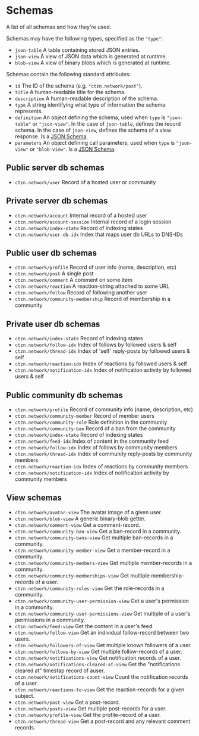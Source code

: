 # Schemas

A list of all schemas and how they're used.

Schemas may have the following types, specified as the `"type"`:

- `json-table` A table containing stored JSON entries.
- `json-view` A view of JSON data which is generated at runtime.
- `blob-view` A view of binary blobs which is generated at runtime.

Schemas contain the following standard attributes:

- `id` The ID of the schema (e.g. `"ctzn.network/post"`).
- `title` A human-readable title for the schema.
- `description` A human-readable description of the schema.
- `type` A string identifying what type of information the schema represents.
- `definition` An object defining the schema, used when `type` is `"json-table"` or `"json-view"`. In the case of `json-table`, defines the record schema. In the case of `json-view`, defines the schema of a view response. Is a [JSON Schema](https://json-schema.org/).
- `parameters` An object defining call parameters, used when `type` is `"json-view"` or `"blob-view"`. Is a [JSON Schema](https://json-schema.org/).

## Public server db schemas

- `ctzn.network/user` Record of a hosted user or community

## Private server db schemas

- `ctzn.network/account` Internal record of a hosted user
- `ctzn.network/account-session` Internal record of a login session
- `ctzn.network/index-state` Record of indexing states
- `ctzn.network/user-db-idx` Index that maps user db URLs to DNS-IDs

## Public user db schemas

- `ctzn.network/profile` Record of user info (name, description, etc)
- `ctzn.network/post` A single post
- `ctzn.network/comment` A comment on some item
- `ctzn.network/reaction` A reaction-string attached to some URL
- `ctzn.network/follow` Record of following another user
- `ctzn.network/community-membership` Record of membership in a community

## Private user db schemas

- `ctzn.network/index-state` Record of indexing states
- `ctzn.network/follow-idx` Index of follows by followed users & self
- `ctzn.network/thread-idx` Index of 'self' reply-posts by followed users & self
- `ctzn.network/reaction-idx` Index of reactions by followed users & self
- `ctzn.network/notification-idx` Index of notification activity by followed users & self

## Public community db schemas

- `ctzn.network/profile` Record of community info (name, description, etc)
- `ctzn.network/community-member` Record of member users
- `ctzn.network/community-role` Role definition in the community
- `ctzn.network/community-ban` Record of a ban from the community
- `ctzn.network/index-state` Record of indexing states
- `ctzn.network/feed-idx` Index of content in the community feed
- `ctzn.network/follow-idx` Index of follows by community members
- `ctzn.network/thread-idx` Index of community reply-posts by community members
- `ctzn.network/reaction-idx` Index of reactions by community members
- `ctzn.network/notification-idx` Index of notification activity by community members

## View schemas

- `ctzn.network/avatar-view` The avatar image of a given user.
- `ctzn.network/blob-view` A generic binary-blob getter.
- `ctzn.network/comment-view` Get a comment-record.
- `ctzn.network/community-ban-view` Get a ban-record in a community.
- `ctzn.network/community-bans-view` Get multiple ban-records in a community.
- `ctzn.network/community-member-view` Get a member-record in a community.
- `ctzn.network/community-members-view` Get multiple member-records in a community.
- `ctzn.network/community-memberships-view` Get multiple membership-records of a user.
- `ctzn.network/community-roles-view` Get the role-records in a community.
- `ctzn.network/community-user-permission-view` Get a user's permission in a community.
- `ctzn.network/community-user-permissions-view` Get multiple of a user's permissions in a community.
- `ctzn.network/feed-view` Get the content in a user's feed.
- `ctzn.network/follow-view` Get an individual follow-record between two users.
- `ctzn.network/followers-of-view` Get multiple known followers of a user.
- `ctzn.network/follows-by-view` Get multiple follow-records of a user.
- `ctzn.network/notifications-view` Get notification records of a user.
- `ctzn.network/notifications-cleared-at-view` Get the "notifications cleared at" timestap record of auser.
- `ctzn.network/notifications-count-view` Count the notification records of a user.
- `ctzn.network/reactions-to-view` Get the reaction-records for a given subject.
- `ctzn.network/post-view` Get a post-record.
- `ctzn.network/posts-view` Get multiple post-records for a user.
- `ctzn.network/profile-view` Get the profile-record of a user.
- `ctzn.network/thread-view` Get a post-record and any relevant comment records.
